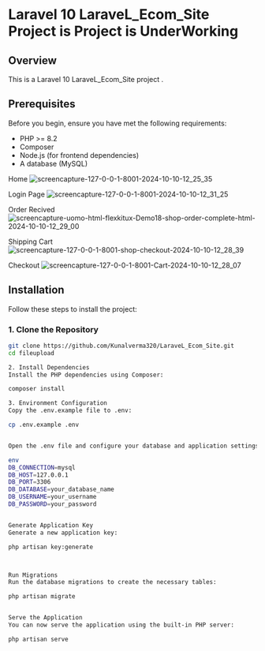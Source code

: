 # Laravel 10 LaraveL_Ecom_Site Project is Project is UnderWorking 

## Overview

This is a Laravel 10 LaraveL_Ecom_Site project . 

## Prerequisites

Before you begin, ensure you have met the following requirements:

- PHP >= 8.2
- Composer
- Node.js (for frontend dependencies)
- A database (MySQL)


Home
![screencapture-127-0-0-1-8001-2024-10-10-12_25_35](https://github.com/user-attachments/assets/4eb029b0-81c2-41ac-b8ba-3d4bc7c4e07a)


Login Page
![screencapture-127-0-0-1-8001-2024-10-10-12_31_25](https://github.com/user-attachments/assets/c991c522-bf98-4fb2-ac9f-19c966ef983a)

Order Recived
![screencapture-uomo-html-flexkitux-Demo18-shop-order-complete-html-2024-10-10-12_29_00](https://github.com/user-attachments/assets/8c524f54-cdf0-4ee5-8f7c-aa0202ff3407)

Shipping Cart
![screencapture-127-0-0-1-8001-shop-checkout-2024-10-10-12_28_39](https://github.com/user-attachments/assets/28a2c6f0-54a1-4b4f-a1b5-7a0d764fb24a)


Checkout
![screencapture-127-0-0-1-8001-Cart-2024-10-10-12_28_07](https://github.com/user-attachments/assets/477acbe9-a4e3-4209-b91d-cf847adb8a12)





## Installation

Follow these steps to install the project:

### 1. Clone the Repository

```bash
git clone https://github.com/Kunalverma320/LaraveL_Ecom_Site.git
cd fileupload

2. Install Dependencies
Install the PHP dependencies using Composer:

composer install

3. Environment Configuration
Copy the .env.example file to .env:

cp .env.example .env


Open the .env file and configure your database and application settings. Update the following fields accordingly:

env
DB_CONNECTION=mysql
DB_HOST=127.0.0.1
DB_PORT=3306
DB_DATABASE=your_database_name
DB_USERNAME=your_username
DB_PASSWORD=your_password


Generate Application Key
Generate a new application key:

php artisan key:generate



Run Migrations
Run the database migrations to create the necessary tables:

php artisan migrate


Serve the Application
You can now serve the application using the built-in PHP server:

php artisan serve






